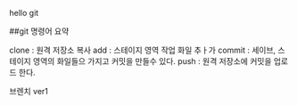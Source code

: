 hello git

##git 명령어 요약

clone : 원격 저장소 복사
add : 스테이지 영역 작업 화일 추ㅏ가
commit : 세이브, 스테이지 영역의 화일들으 가지고 커밋을 만들수 있다.
push : 원격 저장소에 커밋을 업로드 한다.



브렌치 ver1